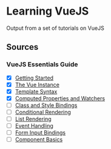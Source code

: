 # Learning VueJS

Output from a set of tutorials on VueJS

## Sources

### VueJS Essentials Guide

* [X] [Getting Started](https://vuejs.org/v2/guide/index.html)
* [X] [The Vue Instance](https://vuejs.org/v2/guide/instance.html)
* [X] [Template Syntax](https://vuejs.org/v2/guide/syntax.html)
* [X] [Computed Properties and Watchers](https://vuejs.org/v2/guide/computed.html)
* [ ] [Class and Style Bindings](https://vuejs.org/v2/guide/class-and-style.html)
* [ ] [Conditional Rendering](https://vuejs.org/v2/guide/conditional.html)
* [ ] [List Rendering](https://vuejs.org/v2/guide/list.html)
* [ ] [Event Handling](https://vuejs.org/v2/guide/events.html)
* [ ] [Form Input Bindings](https://vuejs.org/v2/guide/forms.html)
* [ ] [Component Basics](https://vuejs.org/v2/guide/components.html)

